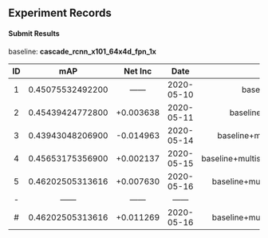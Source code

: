 Experiment Records
------------------
#### Submit Results

baseline: **cascade_rcnn_x101_64x4d_fpn_1x**

| ID | mAP | Net Inc |  Date | Trick |
| :---: | :---: | :---: | :---: |  :---: |
| 1 | 0.45075532492200 | ——  | 2020-05-10 | baseline+multiscale+softnms | 
| 2 | 0.45439424772800 | +0.003638 | 2020-05-11 | baseline+multiscale+softnms+nobg |
| 3 | 0.43943048206900 | -0.014963 | 2020-05-14 | baseline+multiscale+softnms+nobg+groie |
| 4 | 0.45653175356900 | +0.002137 | 2020-05-15 | baseline+multiscale+softnms+nobg+anchor_ratios |
| 5 | 0.46202505313616 | +0.007630 | 2020-05-16 | baseline+multiscale+softnms+nobg+quantile |
| - | —— | —— | —— | —— |
| # | 0.46202505313616 | +0.011269 | 2020-05-16 | baseline+multiscale+softnms+nobg+quantile |



